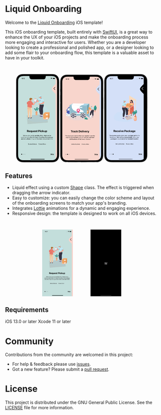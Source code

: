 # Liquid Onboarding
Welcome to the [Liquid Onboarding](https://github.com/hues0s/LiquidOnboarding) iOS template!


This iOS onboarding template, built entirely with [SwiftUI](https://developer.apple.com/documentation/swiftui/), is a great way to enhance the UX of your iOS projects and make the onboarding process more engaging and interactive for users. Whether you are a developer looking to create a professional and polished app, or a designer looking to add some flair to your onboarding flow, this template is a valuable asset to have in your toolkit.

<br />


<p align="center">
  <img src="https://github.com/hues0s/LiquidOnboarding/blob/main/Screenshots/Pickup.png" width="28%" />
  <img src="https://github.com/hues0s/LiquidOnboarding/blob/main/Screenshots/Delivery.png" width="28%" /> 
  <img src="https://github.com/hues0s/LiquidOnboarding/blob/main/Screenshots/Receive.png" width="28%" />
</p>

## Features
* Liquid effect using a custom [Shape](https://developer.apple.com/documentation/swiftui/shape) class. The effect is triggered when dragging the arrow indicator. 
* Easy to customize: you can easily change the color scheme and layout of the onboarding screens to match your app's branding.
* Integrates [Lottie](https://github.com/airbnb/lottie-ios) animations for a dynamic and engaging experience.
* Responsive design: the template is designed to work on all iOS devices.

<br />

<p align="center">
  <img src="https://github.com/hues0s/LiquidOnboarding/blob/main/Screenshots/Animation.gif" width="20%" />
  <img src="data:image/gif;base64,R0lGODlhAQABAAD/ACwAAAAAAQABAAACADs=" width="10%" />
  <img src="https://github.com/hues0s/LiquidOnboarding/blob/main/Screenshots/Welcome.gif" width="20%" />
</p>

## Requirements
iOS 13.0 or later
Xcode 11 or later

# Community
Contributions from the community are welcomed in this project:
* For help & feedback please use [issues](https://github.com/hues0s/LiquidOnboarding/issues).
* Got a new feature? Please submit a [pull request](https://github.com/hues0s/LiquidOnboarding/pulls).

# License
This project is distributed under the GNU General Public License. See the [LICENSE](https://github.com/hues0s/LiquidOnboarding/blob/main/LICENSE.md) file for more information.
